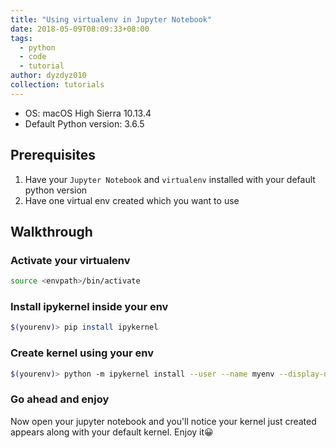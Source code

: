 ```yaml
---
title: "Using virtualenv in Jupyter Notebook"
date: 2018-05-09T08:09:33+08:00
tags:
  - python
  - code
  - tutorial
author: dyzdyz010
collection: tutorials
---
```


+ OS: macOS High Sierra 10.13.4
+ Default Python version: 3.6.5

## Prerequisites

1. Have your `Jupyter Notebook` and `virtualenv` installed with your default python version
2. Have one virtual env created which you want to use

## Walkthrough

### Activate your virtualenv

```bash
source <envpath>/bin/activate
```

### Install ipykernel inside your env

```bash
$(yourenv)> pip install ipykernel
```

### Create kernel using your env

```bash
$(yourenv)> python -m ipykernel install --user --name myenv --display-name "Python (myenv)"
```

### Go ahead and enjoy

Now open your jupyter notebook and you'll notice your kernel just created appears along with your default kernel. Enjoy it😀